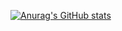 [![Anurag's GitHub stats](https://github-readme-stats.vercel.app/api?username=eskinderit)](https://github.com/anuraghazra/github-readme-stats)

